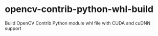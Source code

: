 # opencv-contrib-python-whl-build
Build OpenCV Contrib Python module whl file with CUDA and cuDNN support
